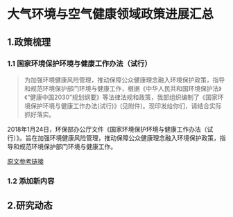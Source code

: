 # 大气环境与空气健康领域政策进展汇总

## 1.政策梳理

### 1.1 国家环境保护环境与健康工作办法（试行）


>为加强环境健康风险管理，推动保障公众健康理念融入环境保护政策，指导和规范环境保护部门环境与健康工作，根据《中华人民共和国环境保护法》《“健康中国2030”规划纲要》等法律法规和政策，我部组织编制了《国家环境保护环境与健康工作办法(试行)》(见附件)。现印发给你们，请结合实际抓好落实。

2018年1月24日，环保部办公厅文件《国家环境保护环境与健康工作办法（试行）》。旨在加强环境健康风险管理，推动保障公众健康理念融入环境保护政策，指导和规范环境保护部门环境与健康工作。

[原文参考链接](http://huanbao.bjx.com.cn/news/20180130/877672.shtml)

### 1.2 添加新内容

## 2.研究动态



